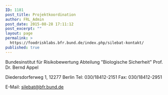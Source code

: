 ```yaml
---
ID: 1181
post_title: Projektkoordination
author: FRL_Admin
post_date: 2015-08-28 17:11:12
post_excerpt: ""
layout: page
permalink: >
  https://foodrisklabs.bfr.bund.de/index.php/silebat-kontakt/
published: true
---
```

Bundesinstitut für Risikobewertung
Abteilung "Biologische Sicherheit"
Prof. Dr. Bernd Appel

Diedersdorferweg 1, 12277 Berlin
Tel: 030/18412-2151
Fax: 030/18412-2951

E-Mail: <a href="mailto:silebat@bfr.bund.de">silebat@bfr.bund.de</a>